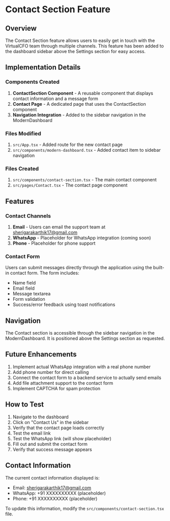 # Contact Section Feature

## Overview

The Contact Section feature allows users to easily get in touch with the VirtualCFO team through multiple channels. This feature has been added to the dashboard sidebar above the Settings section for easy access.

## Implementation Details

### Components Created

1. **ContactSection Component** - A reusable component that displays contact information and a message form
2. **Contact Page** - A dedicated page that uses the ContactSection component
3. **Navigation Integration** - Added to the sidebar navigation in the ModernDashboard

### Files Modified

1. `src/App.tsx` - Added route for the new contact page
2. `src/components/modern-dashboard.tsx` - Added contact item to sidebar navigation

### Files Created

1. `src/components/contact-section.tsx` - The main contact component
2. `src/pages/Contact.tsx` - The contact page component

## Features

### Contact Channels

1. **Email** - Users can email the support team at sherigarakarthik17@gmail.com
2. **WhatsApp** - Placeholder for WhatsApp integration (coming soon)
3. **Phone** - Placeholder for phone support

### Contact Form

Users can submit messages directly through the application using the built-in contact form. The form includes:

- Name field
- Email field
- Message textarea
- Form validation
- Success/error feedback using toast notifications

## Navigation

The Contact section is accessible through the sidebar navigation in the ModernDashboard. It is positioned above the Settings section as requested.

## Future Enhancements

1. Implement actual WhatsApp integration with a real phone number
2. Add phone number for direct calling
3. Connect the contact form to a backend service to actually send emails
4. Add file attachment support to the contact form
5. Implement CAPTCHA for spam protection

## How to Test

1. Navigate to the dashboard
2. Click on "Contact Us" in the sidebar
3. Verify that the contact page loads correctly
4. Test the email link
5. Test the WhatsApp link (will show placeholder)
6. Fill out and submit the contact form
7. Verify that success message appears

## Contact Information

The current contact information displayed is:

- Email: sherigarakarthik17@gmail.com
- WhatsApp: +91 XXXXXXXXXX (placeholder)
- Phone: +91 XXXXXXXXXX (placeholder)

To update this information, modify the `src/components/contact-section.tsx` file.
